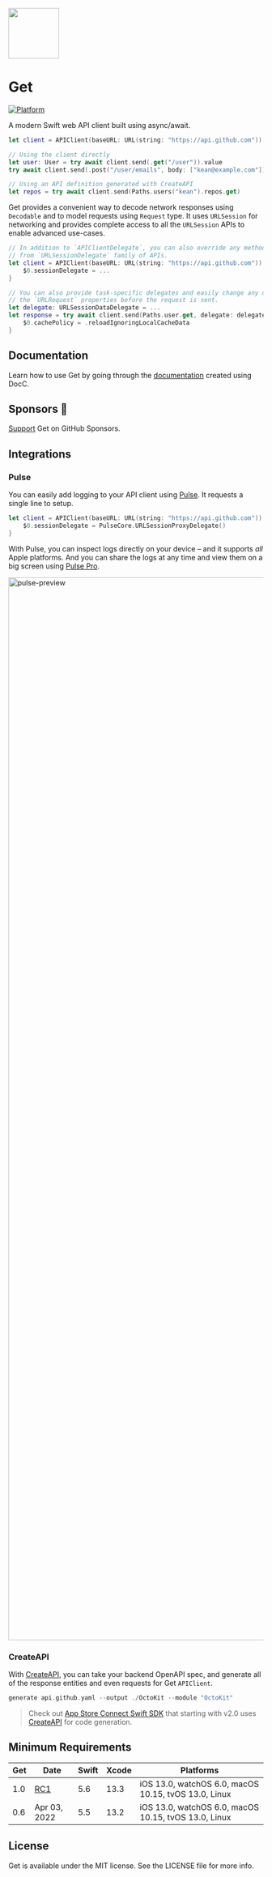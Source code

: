 <br>
<img src="https://user-images.githubusercontent.com/1567433/147299567-234fc104-b5ee-40b0-aa75-98f7256f1389.png" width="100px">


# Get

[![Platform](https://img.shields.io/badge/Platforms-iOS%20%7C%20macOS%20%7C%20watchOS%20%7C%20tvOS%20%7C%20Linux-4E4E4E.svg?colorA=28a745)](#installation)

A modern Swift web API client built using async/await.

```swift
let client = APIClient(baseURL: URL(string: "https://api.github.com"))

// Using the client directly
let user: User = try await client.send(.get("/user")).value
try await client.send(.post("/user/emails", body: ["kean@example.com"]))

// Using an API definition generated with CreateAPI
let repos = try await client.send(Paths.users("kean").repos.get)
```

Get provides a convenient way to decode network responses using `Decodable` and to model requests using `Request` type. It uses `URLSession` for networking and provides complete access to all the `URLSession` APIs to enable advanced use-cases.

```swift
// In addition to `APIClientDelegate`, you can also override any methods
// from `URLSessionDelegate` family of APIs.
let client = APIClient(baseURL: URL(string: "https://api.github.com")) {
    $0.sessionDelegate = ...
}

// You can also provide task-specific delegates and easily change any of
// the `URLRequest` properties before the request is sent.
let delegate: URLSessionDataDelegate = ...
let response = try await client.send(Paths.user.get, delegate: delegate) {
    $0.cachePolicy = .reloadIgnoringLocalCacheData
}
```

## Documentation

Learn how to use Get by going through the [documentation](https://kean-docs.github.io/get/documentation/get/) created using DocC.

## Sponsors 💖

[Support](https://github.com/sponsors/kean) Get on GitHub Sponsors.

## Integrations

### Pulse

You can easily add logging to your API client using [Pulse](https://github.com/kean/Pulse). It requests a single line to setup.

```swift
let client = APIClient(baseURL: URL(string: "https://api.github.com")) {
    $0.sessionDelegate = PulseCore.URLSessionProxyDelegate()
}
```

With Pulse, you can inspect logs directly on your device – and it supports _all_ Apple platforms. And you can share the logs at any time and view them on a big screen using [Pulse Pro](https://kean.blog/pulse/guides/pulse-pro).

<img width="2100" alt="pulse-preview" src="https://user-images.githubusercontent.com/1567433/177911236-541117b8-11aa-4a31-9343-733e55a5abe8.png">

### CreateAPI

With [CreateAPI](https://github.com/kean/CreateAPI), you can take your backend OpenAPI spec, and generate all of the response entities and even requests for Get `APIClient`.

```swift
generate api.github.yaml --output ./OctoKit --module "OctoKit"
```

> Check out [App Store Connect Swift SDK](https://github.com/AvdLee/appstoreconnect-swift-sdk) that starting with v2.0 uses [CreateAPI](https://github.com/kean/CreateAPI) for code generation.

## Minimum Requirements

| Get  | Date         | Swift | Xcode | Platforms                                            |
|------|--------------|-------|-------|------------------------------------------------------|
| 1.0 | [RC1](https://github.com/kean/get/releases/tag/1.0.0-rc.1) | 5.6   | 13.3 | iOS 13.0, watchOS 6.0, macOS 10.15, tvOS 13.0, Linux |
| 0.6  | Apr 03, 2022 | 5.5   | 13.2  | iOS 13.0, watchOS 6.0, macOS 10.15, tvOS 13.0, Linux |

## License

Get is available under the MIT license. See the LICENSE file for more info.
